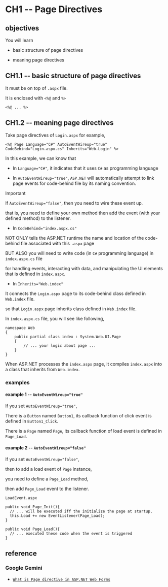 # CH1 -- Page Directives
## objectives
You will learn

+ basic structure of page directives
  
+ meaning page directives

## CH1.1 -- basic structure of page directives

It must be on top of `.aspx` file.

It is enclosed with `<%@` and `%>` 

```
<%@ ... %>
```

## CH1.2 -- meaning page directives

Take page directives of `Login.aspx` for example,

```
<%@ Page Language="C#" AutoEventWireup="true" CodeBehind="Login.aspx.cs" Inherits="Web.Login" %>
```

In this example, we can know that

+ In `Language="C#"`, it indicates that it uses `C#` as programming language

+ In `AutoEventWireup="true"`, `ASP.NET` will automatically attempt to link page events for code-behind file by its naming convention.

> [!IMPORTANT]
> If `AutoEventWireup="false"`, then you need to wire these event up.
>
> that is, you need to define your own method then add the event (with your defined method) to the listener.

+ In `CodeBehind="index.aspx.cs"`

NOT ONLY tells the ASP.NET runtime the name and location of the code-behind file associated with this `.aspx` page

BUT ALSO you will need to write code (in `C#` programming language) in `index.aspx.cs` file 

for handling events, interacting with data, and manipulating the UI elements that is defined in `index.aspx`. 

+ In `Inherits="Web.index"`

It connects the `Login.aspx` page to its code-behind class defined in `Web.index` file.

so that `Login.aspx` page inherits class defined in `Web.index` file.

In `index.aspx.cs` file, you will see like following,

```
namespace Web
{
    public partial class index : System.Web.UI.Page
    {
        // ... your logic about page ...
    }
}
```

When ASP.NET processes the `index.aspx` page, it compiles `index.aspx` into a class that inherits from `Web.index`.

### examples
#### example 1 -- `AutoEventWireup="true"`
If you set `AutoEventWireup="true"`,

There is a `Button` named `Button1`, its callback function of click event is defined in `Button1_Click`.

There is a `Page` named `Page`, its callback function of load event is defined in `Page_Load`.

#### example 2 -- `AutoEventWireup="false"`
If you set `AutoEventWireup="false"`, 

then to add a load event of `Page` instance,

you need to define a `Page_Load` method, 

then add `Page_Load` event to the listener.

`LoadEvent.aspx`

```
public void Page_Init(){
  // ... will be executed iff the initialize the page at startup.
  this.Load += new EventListener(Page_Load);
}

public void Page_Load(){
  // ... executed these code when the event is triggered
}
```

## reference
### Google Gemini
+ [`What is Page directive in ASP.NET Web Forms`](https://g.co/gemini/share/ab989e640eea)

